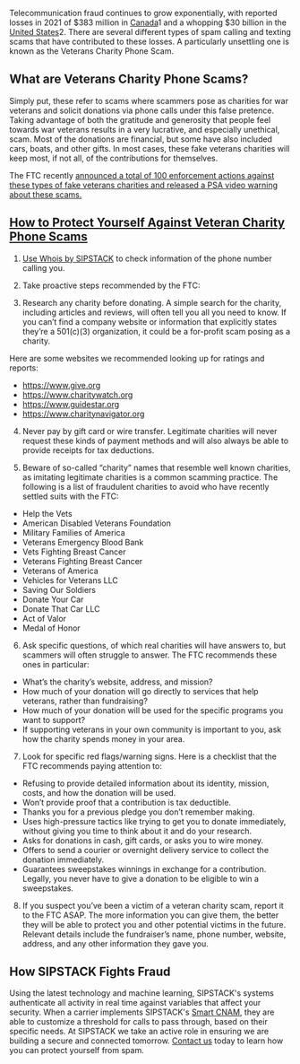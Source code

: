 Telecommunication fraud continues to grow exponentially, with reported losses in 2021 of $383 million in [Canada](https://www.sipstack.com/resources/blog/the-state-of-spam-calling-in-canada)1 and a whopping $30 billion in the [United States](https://www.sipstack.com/resources/blog/the-state-of-spam-calling-in-the-US)2. There are several different types of spam calling and texting scams that have contributed to these losses. A particularly unsettling one is known as the Veterans Charity Phone Scam. 

## What are Veterans Charity Phone Scams?

Simply put, these refer to scams where scammers pose as charities for war veterans and solicit donations via phone calls under this false pretence. Taking advantage of both the gratitude and generosity that people feel towards war veterans results in a very lucrative, and especially unethical, scam. Most of the donations are financial, but some have also included cars, boats, and other gifts. In most cases, these fake veterans charities will keep most, if not all, of the contributions for themselves.

The FTC recently <a href= 'https://www.ftc.gov/news-events/news/press-releases/2018/07/ftc-states-combat-fraudulent-charities-falsely-claim-help-veterans-servicemembers' target="_blank"> announced a total of 100 enforcement actions against these types of fake veterans charities and released a PSA video warning about these scams.

## How to Protect Yourself Against Veteran Charity Phone Scams

1. Use [Whois by SIPSTACK](https://whois.sipstack.com/) to check information of the phone number calling you.

2. Take proactive steps recommended by the FTC: 

3. Research any charity before donating. ‍A simple search for the charity, including articles and reviews, will often tell you all you need to know. If you can’t find a company website or information that explicitly states they’re a 501(c)(3) organization, it could be a for-profit scam posing as a charity. 

Here are some websites we recommended looking up for ratings and reports:

- <a href= 'https://www.give.org' target="_blank"> https://www.give.org
- <a href= 'https://www.charitywatch.org' target="_blank"> https://www.charitywatch.org
- <a href= 'https://www.guidestar.org' target="_blank"> https://www.guidestar.org
- <a href= 'https://www.charitynavigator.org' target="_blank"> https://www.charitynavigator.org

4. Never pay by gift card or wire transfer. ‍Legitimate charities will never request these kinds of payment methods and will also always be able to provide receipts for tax deductions.

5. ‍Beware of so-called “charity” names that resemble well known charities, as imitating legitimate charities is a common scamming practice. The following is a list of fraudulent charities to avoid who have recently settled suits with the FTC:

- Help the Vets
- American Disabled Veterans Foundation
- Military Families of America
- Veterans Emergency Blood Bank
- Vets Fighting Breast Cancer
- Veterans Fighting Breast Cancer
- Veterans of America
- Vehicles for Veterans LLC
- Saving Our Soldiers
- Donate Your Car
- Donate That Car LLC
- Act of Valor
- Medal of Honor

6. Ask specific questions, of which real charities will have answers to, but scammers will often struggle to answer. The FTC recommends these ones in particular:
- What’s the charity’s website, address, and mission?
- How much of your donation will go directly to services that help veterans, rather than fundraising?
- How much of your donation will be used for the specific programs you want to support?
- If supporting veterans in your own community is important to you, ask how the charity spends money in your area.

7. Look for specific red flags/warning signs. Here is a checklist that the FTC recommends paying attention to:
- Refusing to provide detailed information about its identity, mission, costs, and how the donation will be used.
- Won’t provide proof that a contribution is tax deductible.
- Thanks you for a previous pledge you don’t remember making.
- Uses high-pressure tactics like trying to get you to donate immediately, without giving you time to think about it and do your research.
- Asks for donations in cash, gift cards, or asks you to wire money.
- Offers to send a courier or overnight delivery service to collect the donation immediately.
- Guarantees sweepstakes winnings in exchange for a contribution. Legally, you never have to give a donation to be eligible to win a sweepstakes.

8. If you suspect you’ve been a victim of a veteran charity scam, report it to the FTC ASAP. The more information you can give them, the better they will be able to protect you and other potential victims in the future. Relevant details include the fundraiser’s name, phone number, website, address, and any other information they gave you.

## How SIPSTACK Fights Fraud

Using the latest technology and machine learning, SIPSTACK's systems authenticate all activity in real time against variables that affect your security. When a carrier implements SIPSTACK's [Smart CNAM](https://www.sipstack.com/products/smart-cnam), they are able to customize a threshold for calls to pass through, based on their specific needs. At SIPSTACK we take an active role in ensuring we are building a secure and connected tomorrow. [Contact us](https://www.sipstack.com/contact/us) today to learn how you can protect yourself from spam.

